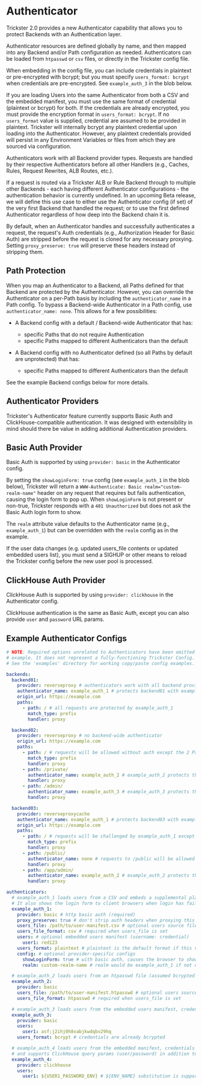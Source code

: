 # Authenticator

Trickster 2.0 provides a new Authenticator capability that allows you to protect Backends with an Authentication layer.

Authenticator resources are defined globally by name, and then mapped into any Backend and/or Path configuration as needed. Authenticators can be loaded from `htpasswd` or `csv` files, or directly in the Trickster config file.

When embedding in the config file, you can include credentials in plaintext or pre-encrypted with bcrypt; but you must specify `users_format: bcrypt` when credentials are pre-encrypted. See `example_auth_3` in the blob below.

If you are loading Users into the same Authenticator from both a CSV and the embedded manifest, you must use the same format of credential (plaintext or bcrypt) for both. If the credentials are already encrypted, you must provide the encryption format in `users_format: bcrypt`. If no `users_format` value is supplied, credential are assumed to be provided in plaintext. Trickster will internally bcrypt any plaintext credential upon loading into the Authenticator. However, any plaintext credentials provided will persist in any Environment Variables or files from which they are sourced via configuration.

Authenticators work with all Backend provider types. Requests are handled by their respective Authenticators before all other Handlers (e.g., Caches, Rules, Request Rewrites, ALB Routes, etc.).

If a request is routed via a Trickster ALB or Rule Backend through to multiple other Backends - each having different Authenticator configurations - the authentication behavior is currently undefined. In an upcoming Beta release, we will define this use case to either use the Authenticator config (if set) of the very first Backend that handled the request; or to use the first defined Authenticator regardless of how deep into the Backend chain it is.

By default, when an Authenticator handles and successfully authenticates a request, the request's Auth credentials (e.g., Authorization Header for Basic Auth) are stripped before the request is cloned for any necessary proxying. Setting `proxy_preserve: true` will preserve these headers instead of stripping them.

## Path Protection

When you map an Authenticator to a Backend, all Paths defined for that Backend are protected by the Authenticator. However, you can override the Authenticator on a per-Path basis by including the `authenticator_name` in a Path config. To bypass a Backend-wide Authenticator in a Path config, use `authenticator_name: none`. This allows for a few possibilities:
  
  * A Backend config with a default / Backend-wide Authenticator that has:
    * specific Paths that do not require Authentication
    * specific Paths mapped to different Authenticators than the default
  
  * A Backend config with no Authenticator defined (so all Paths by default are unprotected) that has:
    * specific Paths mapped to different Authenticators than the default

See the example Backend configs below for more details.

## Authenticator Providers

Trickster's Authenticator feature currently supports Basic Auth and ClickHouse-compatible authentication. It was designed with extensibility in mind should there be value in adding additional Authentication providers.

## Basic Auth Provider

Basic Auth is supported by using `provider: basic` in the Authenticator config.

By setting the `showLoginForm: true` config (see `example_auth_1` in the blob below), Trickster will return a `WWW-Authenticate: Basic realm="custom-realm-name"` header on any request that requires but fails authentication, causing the login form to pop up. When `showLoginForm` is not present or non-true, Trickster responds with a `401 Unauthorized` but does not ask the Basic Auth login form to show.

The `realm` attribute value defaults to the Authenticator name (e.g., `example_auth_1`) but can be overridden with the `realm` config as in the example.

If the user data changes (e.g. updated users_file contents or updated embedded users list), you must send a SIGHUP or other means to reload the Trickster config before the new user pool is processed.

## ClickHouse Auth Provider

ClickHouse Auth is supported by using `provider: clickhouse` in the Authenticator config.

ClickHouse authentication is the same as Basic Auth, except you can also provide `user` and `password` URL params. 

## Example Authenticator Configs

```yaml
# NOTE: Required options unrelated to Authenticators have been omitted from this
# example. It does not represent a fully-functioning Trickster Config.
# See the 'examples' directory for working copy/paste config examples.

backends:
  backend01:
    provider: reverseproxy # authenticators work with all backend providers
    authenticator_name: example_auth_1 # protects backend01 with example_auth_1 authenticator
    origin_url: https://example.com
    paths:
      - path: / # all requests are protected by example_auth_1 
        match_type: prefix
        handler: proxy

  backend02:
    provider: reverseproxy # no backend-wide authenticator
    origin_url: https://example.com
    paths:
      - path: / # requests will be allowed without auth except the 2 Paths below
        match_type: prefix
        handler: proxy
      - path: /private/
        authenticator_name: example_auth_2 # example_auth_2 protects this path only
        handler: proxy
      - path: /admin/
        authenticator_name: example_auth_3 # example_auth_3 protects this path only
        handler: proxy

  backend03:
    provider: reverseproxycache
    authenticator_name: example_auth_1 # protects backend03 with example_auth_1 authenticator
    origin_url: https://example.com
    paths:
      - path: / # requests will be challenged by example_auth_1 except the 2 Paths below
        match_type: prefix
        handler: proxy
      - path: /public/
        authenticator_name: none # requests to /public will be allowed without auth
        handler: proxy
      - path: /app/admin/
        authenticator_name: example_auth_2 # example_auth_2 protects this path, not auth_1
        handler: proxy

authenticators:
  # example_auth_1 loads users from a CSV and embeds a supplemental plaintext manifest
  # It also shows the login form to client browsers when login has failed
  example_auth_1:
    provider: basic # http basic auth (required)
    proxy_preserve: true # don't strip auth headers when proxying this request upstream
    users_file: /path/to/user-manifest.csv # optional users source file
    users_file_format: csv # required when users_file is set
    users: # optional embedded users manifest (username: credential)
      user1: red123
    users_format: plaintext # plaintext is the default format if this value is omitted
    config: # optional provider-specific configs
      showLoginForm: true # with basic auth, causes the browser to show the login form
      realm: custom-realm-name # realm would be example_auth_1 if not overridden here

  # example_auth_2 loads users from an htpasswd file (assumed bcrypted credentials)
  example_auth_2:
    provider: basic
    users_file: /path/to/user-manifest.htpasswd # optional users source file
    users_file_format: htpasswd # required when users_file is set

  # example_auth_3 loads users from the embedded users manifest, credentials already bcrypted
  example_auth_3:
    provider: basic
    users:
      user1: asf;j2ihj0h8vabjkwdqbv29hq
    users_format: bcrypt # credentials are already bcrypted

  # example_auth_4 loads users from the embedded manifest, credentials injected from env,
  # and supports ClickHouse query params (user/password) in addition to Basic Auth
  example_auth_4:
    provider: clickhouse
    users:
      user1: ${USER1_PASSWORD_ENV} # ${ENV_NAME} substitution is supported
```